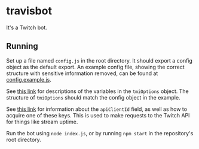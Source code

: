 # travisbot

It's a Twitch bot.

## Running

Set up a file named `config.js` in the root directory. It should export a config object as the default export.
An example config file, showing the correct structure with sensitive information removed, can be found at [config.example.js](./config.example.js).

See [this link](https://dev.twitch.tv/docs/irc/) for descriptions of the variables in the `tmiOptions` object.
The structure of `tmiOptions` should match the config object in the example.

See [this link](https://dev.twitch.tv/docs/api/) for information about the `apiClientId` field,
as well as how to acquire one of these keys.
This is used to make requests to the Twitch API for things like stream uptime.

Run the bot using `node index.js`, or by running `npm start` in the repository's root directory.
